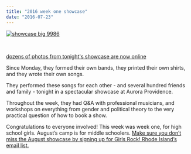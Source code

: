```yaml
---
title: "2016 week one showcase"
date: "2016-07-23"
---
```


[![showcase big 9986](/uploads/blogpost/showcase-big-9986-300x200.jpg)](http://girlsrockri.org/wp-content/uploads/2016/07/showcase-big-9986.jpg)

 

[dozens of photos from tonight's showcase are now online](https://www.flickr.com/photos/girlsrockri/albums/72157668486845154)

Since Monday, they formed their own bands, they printed their own shirts, and they wrote their own songs.

They performed these songs for each other - and several hundred friends and family - tonight in a spectacular showcase at Aurora Providence.

Throughout the week, they had Q&A with professional musicians, and workshops on everything from gender and political theory to the very practical question of how to book a show.

Congratulations to everyone involved! This week was week one, for high school girls. August’s camp is for middle schoolers. [Make sure you don’t miss the August showcase by signing up for Girls Rock! Rhode Island’s email list.](http://girlsrockri.us7.list-manage.com/subscribe?u=9bc0ccfa28d3393612bd3e2a1&id=d90deaa8ed)
